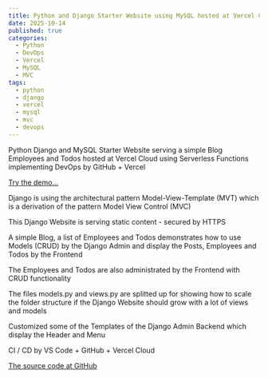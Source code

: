 ```yaml
---
title: Python and Django Starter Website using MySQL hosted at Vercel Cloud serving a Blog Employees and Todos
date: 2025-10-14
published: true
categories:
  - Python
  - DevOps
  - Vercel
  - MySQL
  - MVC
tags:
  - python
  - django
  - vercel
  - mysql
  - mvc
  - devops
---
```


Python Django and MySQL Starter Website serving a simple Blog Employees and Todos hosted at Vercel Cloud using Serverless Functions implementing DevOps by GitHub + Vercel

<a href="https://django-starter-two.vercel.app/" target="_blank" title="Django Website at Vercel">Try the demo...</a>

Django is using the architectural pattern Model-View-Template (MVT) which is a derivation of the pattern Model View Control (MVC) 

This Django Website is serving static content - secured by HTTPS

A simple Blog, a list of Employees and Todos demonstrates how to use Models (CRUD) by the Django Admin and display the Posts, Employees and Todos by the Frontend

The Employees and Todos are also administrated by the Frontend with CRUD functionality

The files models.py and views.py are splitted up for showing how to scale the folder structure if the Django Website should grow with a lot of views and models

Customized some of the Templates of the Django Admin Backend which display the Header and Menu

CI / CD by VS Code + GitHub + Vercel Cloud

<a href="https://github.com/persteenolsen/django-starter-two" target="_blank">The source code at GitHub</a>
